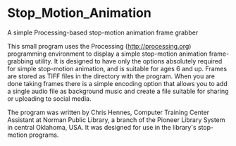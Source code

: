 # Stop_Motion_Animation
A simple Processing-based stop-motion animation frame grabber

This small program uses the Processing (http://processing.org) programming environment to display a simple stop-motion animation
frame-grabbing utility. It is designed to have only the options absolutely required for simple stop-motion
animation, and is suitable for ages 6 and up. Frames are stored as TIFF files in the directory with the
program. When you are done taking frames there is a simple encoding option that allows you to add a single audio 
file as background music and create a file suitable for sharing or uploading to social media.

The program was written by Chris Hennes, Computer Training Center Assistant at Norman Public Library, a branch
of the Pioneer Library System in central Oklahoma, USA. It was designed for use in the library's stop-motion
programs. 
